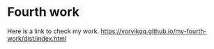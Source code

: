 # Fourth work
Here is a link to check my work. https://vorvikqq.github.io/my-fourth-work/dist/index.html
